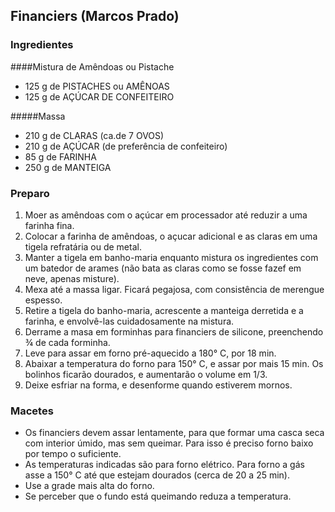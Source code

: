 ## Financiers (Marcos Prado)
### Ingredientes
####Mistura de Amêndoas ou Pistache
* 125 g de PISTACHES ou AMÊNOAS
* 125 g de AÇÚCAR DE CONFEITEIRO

#####Massa
* 210 g de CLARAS (ca.de 7 OVOS)
* 210 g de AÇÚCAR (de preferência  de confeiteiro)
* 85 g de FARINHA
* 250 g de MANTEIGA

### Preparo
1. Moer as amêndoas com o açúcar em processador até reduzir a uma farinha fina.
2. Colocar a farinha de amêndoas, o açucar adicional e as claras em uma tigela refratária ou de metal.
3. Manter a tigela em banho-maria enquanto mistura os ingredientes com um batedor de arames (não bata as claras como se fosse fazef em neve, apenas misture). 
4. Mexa até a massa ligar. Ficará pegajosa, com consistência de merengue espesso.
5. Retire a tigela do banho-maria, acrescente a manteiga derretida e a farinha, e envolvê-las cuidadosamente na mistura.
6. Derrame a masa em forminhas para financiers de silicone, preenchendo ¾ de cada forminha.
7. Leve para assar em forno pré-aquecido a 180° C, por 18 min.
8. Abaixar a temperatura do forno para 150° C, e assar por mais 15 min. Os bolinhos ficarão dourados, e aumentarão o volume em 1/3.
9. Deixe esfriar na forma, e desenforme quando estiverem mornos.

### Macetes
* Os financiers devem assar lentamente, para que formar uma casca seca com interior úmido, mas sem queimar. Para isso é preciso forno baixo por tempo o suficiente.
* As temperaturas indicadas são para forno elétrico. Para forno a gás asse a 150° C até que estejam dourados (cerca de 20 a 25 min).
* Use a grade mais alta do forno. 
* Se perceber que o fundo está queimando reduza a temperatura.

